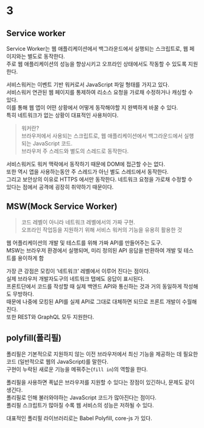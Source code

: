 # 3

## Service worker

Service Worker는 웹 애플리케이션에서 백그라운드에서 실행되는 스크립트로, 웹 페이지와는 별도로 동작한다.  
주로 웹 애플리케이션의 성능을 향상시키고 오프라인 상태에서도 작동할 수 있도록 지원한다.

서비스워커는  이벤트 기반 워커로서 JavaScript 파일 형태를 가지고 있다.  
서비스워커 연관된 웹 페이지를 통제하여 리소스 요청을 가로채 수정하거나 캐싱할 수 있다.  
이를 통해 웹 앱이 어떤 상황에서 어떻게 동작해야할 지 완벽하게 바꿀 수 있다.  
특히 네트워크가 없는 상황이 대표적인 사용처이다.

> 워커란?  
> 브라우저에서 사용되는 스크립트로, 웹 애플리케이션에서 백그라운드에서 실행되는 JavaScript 코드.  
> 브라우저 주 스레드와 별도의 스레드로 동작한다.

서비스워커도 워커 맥락에서 동작하기 때문에 DOM에 접근할 수는 없다.  
또한 역시 앱을 사용하는동안 주 스레드가 아닌 별도 스레드에서 동작한다.  
그리고 보안상의 이유로 HTTPS 에서만 동작한다.  네트워크 요청을 가로채 수정할 수 있다는 점에서 공격에 굉장히 취약하기 때문이다.

## MSW(Mock Service Worker)

> 코드 레벨이 아니라 네트워크 레벨에서의 가짜 구현.  
> 오프라인 작업등을 지원하기 위해 서비스 워커의 기능을 유용히 활용한 것

웹 어플리케이션의 개발 및 테스트를 위해 가짜 API를 만들어주는 도구.  
MSW는 브라우저 환경에서 실행되며, 미리 정의된 API 응답을 반환하여 개발 및 테스트를 용이하게 함

가장 큰 강점은 모킹이 ‘네트워크’ 레벨에서 이루어 진다는 점이다.  
실제 브라우저 개발자도구의 네트워크 탭에도 응답이 표시된다.  
프론트단에서 코드를 작성할 때 실제 백엔드 API와 통신하는 것과 거의 동일하게 작성해도 무방하다.  
때문에 나중에 모킹된 API를 실제 API로 그대로 대체하면 되므로 프론트 개발이 수월해진다.  
또한 REST와 GraphQL 모두 지원한다.

## polyfill(폴리필)

폴리필은 기본적으로 지원하지 않는 이전 브라우저에서 최신 기능을 제공하는 데 필요한 코드 (일반적으로 웹의 JavaScript)를 말한다.  
구현이 누락된 새로운 기능을 메꿔주는(`fill in`)의 역할을 한다.

폴리필을 사용하면 폭넚은 브라우저를 지원할 수 있다는 장점이 있긴하나, 문제도 같이 생긴다.  
폴리필로 인해 불러와야하는 JavaScript 코드가 많아진다는 점이다.  
폴리필 스크립트가 많아질 수록 웹 서비스의 성능은 저하될 수 있다.

대표적인 폴리필 라이브러리로는 Babel Polyfill, core-js 가 있다.  

